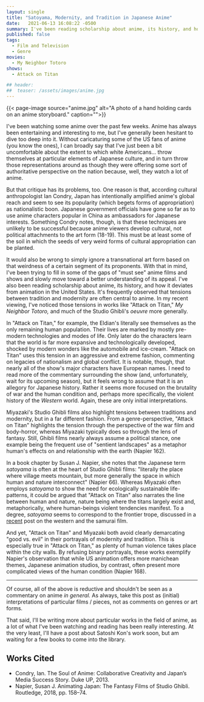 ```yaml
---
layout: single
title: "Satoyama, Modernity, and Tradition in Japanese Anime"
date:   2021-06-13 16:08:22 -0500
summary: I've been reading scholarship about anime, its history, and how it deviates from animation in the United States. It's frequently observed that tensions between tradition and modernity are often central to anime. In my recent viewing, I've noticed those tensions in works like *Attack on Titan*, *My Neighbor Totoro,* and much of the Studio Ghibli *oeuvre* more generally.
published: false
tags:
  - Film and Television
  - Genre
movies:
  - My Neighbor Totoro
shows:
  - Attack on Titan

## header:
##  teaser: /assets/images/anime.jpg
---
```


{{< page-image source="anime.jpg" alt="A photo of a hand holding cards on an anime storyboard." caption="">}}

I've been watching some anime over the past few weeks. Anime has always been entertaining and interesting to me, but I've generally been hesitant to dive too deep into it. Without caricaturing some of the US fans of anime (you know the ones), I can broadly say that I've just been a bit uncomfortable about the extent to which white Americans... throw themselves at particular elements of Japanese culture, and in turn throw those representations around as though they were offering some sort of authoritative perspective on the nation because, well, they watch a lot of anime.

But that critique has its problems, too. One reason is that, according cultural anthropologist Ian Condry, Japan has intentionally amplified anime's global reach and seem to see its popularity (which begets forms of appropriation) as nationalistic boon. Japanese government officials have gone so far as to use anime characters popular in China as ambassadors for Japanese interests. Something Condry notes, though, is that these techniques are unlikely to be successful because anime viewers develop cultural, not political attachments to the art form (18-19). This must be at least some of the soil in which the seeds of very weird forms of cultural appropriation can be planted.

It would also be wrong to simply ignore a transnational art form based on that weirdness of a certain segment of its proponents. With that in mind, I've been trying to fill in some of the gaps of "must see" anime films and shows and slowly move toward a better understanding of its appeal. I've also been reading scholarship about anime, its history, and how it deviates from animation in the United States. It's frequently observed that tensions between tradition and modernity are often central to anime. In my recent viewing, I've noticed those tensions in works like "Attack on Titan," *My Neighbor Totoro,* and much of the Studio Ghibli's *oeuvre* more generally.

In "Attack on Titan," for example, the Eldian's literally see themselves as the only remaining human population. Their lives are marked by mostly pre-modern technologies and modes of life. Only later do the characters learn that the world is far more expansive and technologically developed, shocked by modern wonders like the automobile and ice-cream. "Attack on Titan" uses this tension in an aggressive and extreme fashion, commenting on legacies of nationalism and global conflict. It is notable, though, that nearly all of the show's major characters have European names. I need to read more of the commentary surrounding the show (and, unfortunately, wait for its upcoming season), but it feels wrong to assume that it is an allegory for Japanese history. Rather it seems more focused on the brutality of war and the human condition and, perhaps more specifically, the violent history of the *Western* world. Again, these are only initial interpretations.

Miyazaki's Studio Ghibli films also highlight tensions between traditions and modernity, but in a far different fashion. From a genre-perspective, "Attack on Titan" highlights the tension through the perspective of the war film and body-horror, whereas Miyazaki typically does so through the lens of fantasy. Still, Ghibli films nearly always assume a political stance, one example being the frequent use of "sentient landscapes" as a metaphor human's effects on and relationship with the earth (Napier 162).

In a book chapter by Susan J. Napier, she notes that the Japanese term *satoyama* is often at the heart of Studio Ghibli films: "literally the place where village meets mountain, but more generally the space in which human and nature interconnect" (Napier 66). Whereas Miyazaki often employs *satoyama* to show the need for ecologically sustainable life-patterns, it could be argued that "Attack on Titan" also narrates the line between human and nature, nature being where the titans largely exist and, metaphorically, where human-beings violent tendencies manifest. To a degree, *satoyama* seems to correspond to the frontier trope, discussed in a [recent](/film/masculinity-shane-and-yojimbo/) post on the western and the samurai film.

And yet, "Attack on Titan" and Miyazaki both avoid clearly demarcating "good vs. evil" in their portrayals of modernity and tradition. This is especially true in "Attack on Titan," as plenty of human violence takes place within the city walls. By refusing binary portrayals, these works exemplify Napier's observation that while US animation offers more manichean themes, Japanese animation studios, by contrast, often present more complicated views of the human condition (Napier 168).

-------------

Of course, all of the above is reductive and shouldn't be seen as a commentary on anime *in general.* As always, take this post as (initial) interpretations of particular films / pieces, not as comments on genres or art forms.

That said, I'll be writing more about particular works in the field of anime, as a lot of what I've been watching and reading has been really interesting. At the very least, I'll have a post about Satoshi Kon's work soon, but am waiting for a few books to come into the library.

## Works Cited

- Condry, Ian. The Soul of Anime: Collaborative Creativity and Japan’s Media Success Story. Duke UP, 2013.
- Napier, Susan J. Animating Japan: The Fantasy Films of Studio Ghibli. Routledge, 2018, pp. 158–74.
